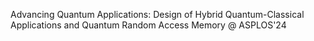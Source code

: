 Advancing Quantum Applications: Design of Hybrid Quantum-Classical Applications and Quantum Random Access Memory @ ASPLOS'24
